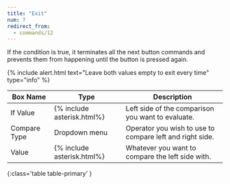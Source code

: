 ```yaml
---
title: "Exit"
num: 7
redirect_from:
  - commands/12
---
```


If the condition is true, it terminates all the next button commands and prevents them from happening until the button is pressed again.

{% include alert.html text="Leave both values empty to exit every time" type="info" %} 

| Box Name | Type | Description | 
|-------|--------|--------|
| If Value | {% include asterisk.html%}	 | Left side of the comparison you want to evaluate. |
|Compare Type |	Dropdown menu |	Operator you wish to use to compare left and right side.
| Value |	{% include asterisk.html%}|	Whatever you want to compare the left side with.
{:class='table table-primary' }








